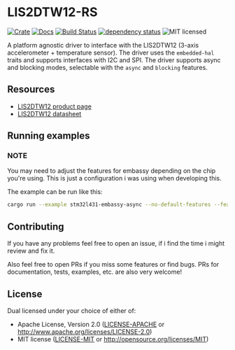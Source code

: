 # LIS2DTW12-RS

[![Crate][crate-image]][crate-link]
[![Docs][docs-image]][docs-link]
[![Build Status][build-image]][build-link]
[![dependency status][deps-image]][deps-link]
![MIT licensed][license-image]

A platform agnostic driver to interface with the LIS2DTW12 (3-axis accelerometer + temperature sensor).
The driver uses the `embedded-hal` traits and supports interfaces with I2C and SPI.
The driver supports async and blocking modes, selectable with the `async` and `blocking` features.

## Resources

- [LIS2DTW12 product page][product-page]
- [LIS2DTW12 datasheet][datasheet]

## Running examples

### NOTE

You may need to adjust the features for embassy depending on the chip you're using. This is just a configuration i was using when developing this.

The example can be run like this:

```bash
cargo run --example stm32l431-embassy-async --no-default-features --features "async"
```

## Contributing

If you have any problems feel free to open an issue, if i find the time i might review and fix it.

Also feel free to open PRs if you miss some features or find bugs. PRs for documentation, tests, examples, etc. are also very welcome!

## License

Dual licensed under your choice of either of:

- Apache License, Version 2.0 ([LICENSE-APACHE](LICENSE-APACHE) or http://www.apache.org/licenses/LICENSE-2.0)
- MIT license ([LICENSE-MIT](LICENSE-MIT) or http://opensource.org/licenses/MIT)

[crate-image]: https://img.shields.io/crates/v/lis2dtw12.svg
[crate-link]: https://crates.io/crates/lis2dtw12
[docs-image]: https://docs.rs/lis2dtw12/badge.svg
[docs-link]: https://docs.rs/lis2dtw12/
[build-image]: https://github.com/JanekGraff/lis2dtw12-rs/actions/workflows/ci.yml/badge.svg?branch=main
[build-link]: https://github.com/JanekGraff/lis2dtw12-rs/actions
[deps-image]: https://deps.rs/repo/github/janekgraff/lis2dtw12-rs/status.svg
[deps-link]: https://deps.rs/repo/github/janekgraff/lis2dtw12-rs/
[license-image]: https://img.shields.io/badge/license-Apache2.0/MIT-blue.svg
[product-page]: https://www.st.com/en/mems-and-sensors/lis2dtw12.html
[datasheet]: https://www.st.com/resource/en/datasheet/lis2dtw12.pdf